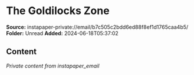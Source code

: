 # The Goldilocks Zone

**Source:** instapaper-private://email/b7c505c2bdd6ed88f8ef1d1765caa4b5/
**Folder:** Unread
**Added:** 2024-06-18T05:37:02




## Content
*Private content from instapaper_email*
